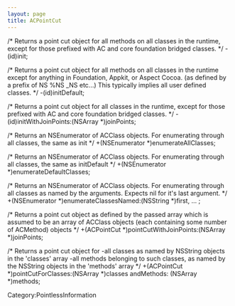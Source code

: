 ```yaml
---
layout: page
title: ACPointCut
---
```


    
 
 /* 
     Returns a point cut object for all methods on all classes in the runtime, 
     except for those prefixed with AC and core foundation bridged classes.
 */
 -(id)init;
 
 /* 
     Returns a point cut object for all methods on all classes in the runtime
     except for anything in Foundation, Appkit, or Aspect Cocoa. (as defined by a prefix of NS %NS _NS etc...)
     This typically implies all user defined classes.
 */
 -(id)initDefault;
 
 /* 
     Returns a point cut object for all classes in the runtime, 
     except for those prefixed with AC and core foundation bridged classes.
 */
 -(id)initWithJoinPoints:(NSArray *)joinPoints;
 
 /* 
     Returns an NSEnumerator of ACClass objects.
     For enumerating through all classes, the same as init
 */
 +(NSEnumerator *)enumerateAllClasses;
 
 /* 
     Returns an NSEnumerator of ACClass objects.
     For enumerating through all classes, the same as initDefault
 */
 +(NSEnumerator *)enumerateDefaultClasses;
 
 /* 
     Returns an NSEnumerator of ACClass objects.
     For enumerating through all classes as named by the arguments.
     Expects nil for it's last argument.
 */
 +(NSEnumerator *)enumerateClassesNamed:(NSString *)first, ... ;
 
 /* 
     Returns a point cut object as defined by the passed array
     which is assumed to be an array of ACClass objects (each containing some number of ACMethod) objects
 */
 +(ACPointCut *)pointCutWithJoinPoints:(NSArray *)joinPoints;
 
 /* 
     Returns a point cut object for 
 	-all classes as named by NSString objects in the 'classes' array
 	-all methods belonging to such classes, as named by the NSString objects in the 'methods' array
 */
 +(ACPointCut *)pointCutForClasses:(NSArray *)classes andMethods: (NSArray *)methods;




Category:PointlessInformation‏‎

